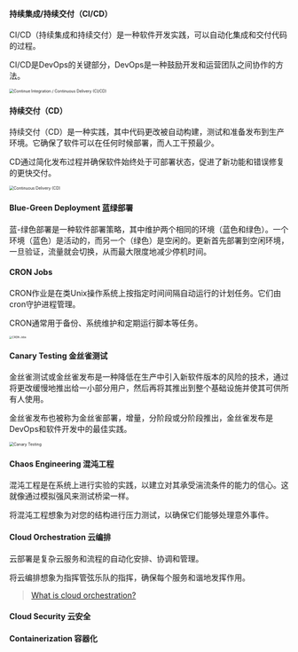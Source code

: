 #### 持续集成/持续交付（CI/CD）

CI/CD（持续集成和持续交付）是一种软件开发实践，可以自动化集成和交付代码的过程。

CI/CD是DevOps的关键部分，DevOps是一种鼓励开发和运营团队之间协作的方法。

<img src="https://fs.lwmc.net/uploads/2024/11/1730799962859-202411051746525.webp" alt="Continue Integration / Continuous Delivery (CI/CD)" style="zoom:50%;" />

#### 持续交付（CD）

持续交付（CD）是一种实践，其中代码更改被自动构建，测试和准备发布到生产环境。它确保了软件可以在任何时候部署，而人工干预最少。

CD通过简化发布过程并确保软件始终处于可部署状态，促进了新功能和错误修复的更快交付。

<img src="https://fs.lwmc.net/uploads/2024/11/1730799837056-202411051743378.webp" alt="Continuous Delivery (CD)" style="zoom:50%;" />

#### Blue-Green Deployment 蓝绿部署

蓝-绿色部署是一种软件部署策略，其中维护两个相同的环境（蓝色和绿色）。一个环境（蓝色）是活动的，而另一个（绿色）是空闲的。更新首先部署到空闲环境，一旦验证，流量就会切换，从而最大限度地减少停机时间。

#### CRON Jobs

CRON作业是在类Unix操作系统上按指定时间间隔自动运行的计划任务。它们由cron守护进程管理。

CRON通常用于备份、系统维护和定期运行脚本等任务。

<img src="https://fs.lwmc.net/uploads/2024/11/1730800013196-202411051746835.webp" alt="CRON Jobs" style="zoom: 33%;" />

#### Canary Testing 金丝雀测试

金丝雀测试或金丝雀发布是一种降低在生产中引入新软件版本的风险的技术，通过将更改缓慢地推出给一小部分用户，然后再将其推出到整个基础设施并使其可供所有人使用。

金丝雀发布也被称为金丝雀部署，增量，分阶段或分阶段推出，金丝雀发布是DevOps和软件开发中的最佳实践。

<img src="https://fs.lwmc.net/uploads/2024/11/1730800347862-202411051752547.webp" alt="Canary Testing" style="zoom: 50%;" />

#### Chaos Engineering 混沌工程

混沌工程是在系统上进行实验的实践，以建立对其承受湍流条件的能力的信心。这就像通过模拟强风来测试桥梁一样。

将混沌工程想象为对您的结构进行压力测试，以确保它们能够处理意外事件。

#### Cloud Orchestration 云编排

云部署是复杂云服务和流程的自动化安排、协调和管理。

将云编排想象为指挥管弦乐队的指挥，确保每个服务和谐地发挥作用。

> [What is cloud orchestration?](https://www.redhat.com/en/topics/automation/what-is-cloud-orchestration)

#### Cloud Security 云安全

#### **Containerization** 容器化

